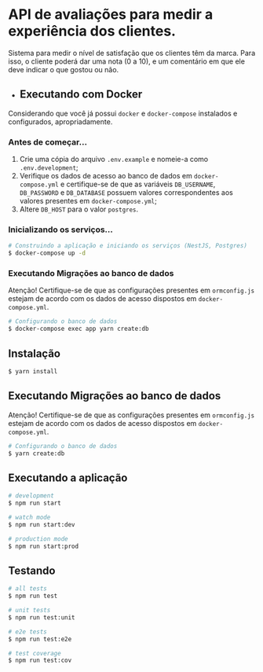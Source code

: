 # API de avaliações para medir a experiência dos clientes.

Sistema para medir o nível de satisfação que os clientes têm da marca. Para isso, o cliente poderá dar uma nota (0 a 10), e um comentário em que ele deve indicar o que gostou ou não.

- ## Executando com Docker

Considerando que você já possui `docker` e `docker-compose` instalados e configurados, apropriadamente.

### Antes de começar...

1. Crie uma cópia do arquivo `.env.example` e nomeie-a como `.env.development`;
2. Verifique os dados de acesso ao banco de dados em `docker-compose.yml` e certifique-se de que as variáveis `DB_USERNAME`, `DB_PASSWORD` e `DB_DATABASE` possuem valores correspondentes aos valores presentes em `docker-compose.yml`;
3. Altere `DB_HOST` para o valor `postgres`.

### Inicializando os serviços...

```bash
# Construindo a aplicação e iniciando os serviços (NestJS, Postgres)
$ docker-compose up -d
```

### Executando Migrações ao banco de dados

Atenção! Certifique-se de que as configurações presentes em `ormconfig.js` estejam de acordo com os dados de acesso dispostos em `docker-compose.yml`.

```bash
# Configurando o banco de dados
$ docker-compose exec app yarn create:db
```
## Instalação

```bash
$ yarn install
```
## Executando Migrações ao banco de dados
Atenção! Certifique-se de que as configurações presentes em `ormconfig.js` estejam de acordo com os dados de acesso dispostos em `docker-compose.yml`.

```bash
# Configurando o banco de dados
$ yarn create:db
```

## Executando a aplicação

```bash
# development
$ npm run start

# watch mode
$ npm run start:dev

# production mode
$ npm run start:prod
```

## Testando

```bash
# all tests
$ npm run test

# unit tests
$ npm run test:unit

# e2e tests
$ npm run test:e2e

# test coverage
$ npm run test:cov
```


